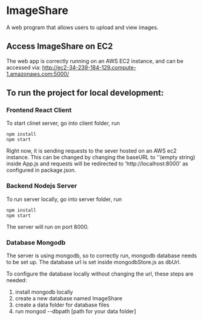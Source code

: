 # ImageShare
A web program that allows users to upload and view images.

## Access ImageShare on EC2
The web app is correctly running on an AWS EC2 instance, and can be accessed via:
http://ec2-34-239-184-129.compute-1.amazonaws.com:5000/

## To run the project for local development:
### Frontend React Client
To start clinet server, go into client folder, run 
```
npm install
npm start
```

Right now, it is sending requests to the sever hosted on an AWS ec2 instance. This can be changed by changing the baseURL to ''(empty string) inside App.js and requests will be redirected to 'http://localhost:8000' as configured in package.json.

### Backend Nodejs Server
To run server locally, go into server folder, run 
```
npm install
npm start
```
The server will run on port 8000. 

### Database Mongodb
The server is using mongodb, so to correctly run, mongodb database needs to be set up. The database url is set inside mongodbStore.js as dbUrl. 

To configure the database locally without changing the url, these steps are needed:
1. install mongodb locally
2. create a new database named ImageShare
3. create a data folder for database files
4. run mongod --dbpath [path for your data folder]
